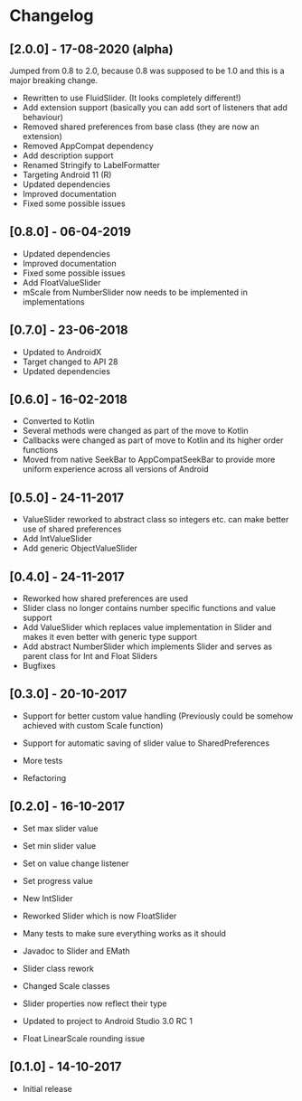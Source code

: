 # Changelog

## [2.0.0] - 17-08-2020 (alpha)

Jumped from 0.8 to 2.0, because 0.8 was supposed to be 1.0 and this is a major breaking change.

- Rewritten to use FluidSlider. (It looks completely different!)
- Add extension support (basically you can add sort of listeners that add behaviour)
- Removed shared preferences from base class (they are now an extension)
- Removed AppCompat dependency
- Add description support
- Renamed Stringify to LabelFormatter
- Targeting Android 11 (R)
- Updated dependencies
- Improved documentation
- Fixed some possible issues

## [0.8.0] - 06-04-2019

- Updated dependencies
- Improved documentation
- Fixed some possible issues
- Add FloatValueSlider
- mScale from NumberSlider now needs to be implemented in implementations

## [0.7.0] - 23-06-2018

- Updated to AndroidX
- Target changed to API 28
- Updated dependencies

## [0.6.0] - 16-02-2018

- Converted to Kotlin
- Several methods were changed as part of the move to Kotlin
- Callbacks were changed as part of move to Kotlin and its higher order functions
- Moved from native SeekBar to AppCompatSeekBar to provide more uniform experience across all versions of Android

## [0.5.0] - 24-11-2017

- ValueSlider reworked to abstract class so integers etc. can make better use of shared preferences
- Add IntValueSlider
- Add generic ObjectValueSlider

## [0.4.0] - 24-11-2017

- Reworked how shared preferences are used
- Slider class no longer contains number specific functions and value support
- Add ValueSlider which replaces value implementation in Slider and makes it even better with generic type support
- Add abstract NumberSlider which implements Slider and serves as parent class for Int and Float Sliders
- Bugfixes

## [0.3.0] - 20-10-2017

- Support for better custom value handling (Previously could be somehow achieved with custom Scale function)
- Support for automatic saving of slider value to SharedPreferences
- More tests

- Refactoring

## [0.2.0] - 16-10-2017

- Set max slider value
- Set min slider value
- Set on value change listener
- Set progress value
- New IntSlider
- Reworked Slider which is now FloatSlider
- Many tests to make sure everything works as it should
- Javadoc to Slider and EMath

- Slider class rework
- Changed Scale classes
- Slider properties now reflect their type
- Updated to project to Android Studio 3.0 RC 1

- Float LinearScale rounding issue

## [0.1.0] - 14-10-2017

- Initial release
